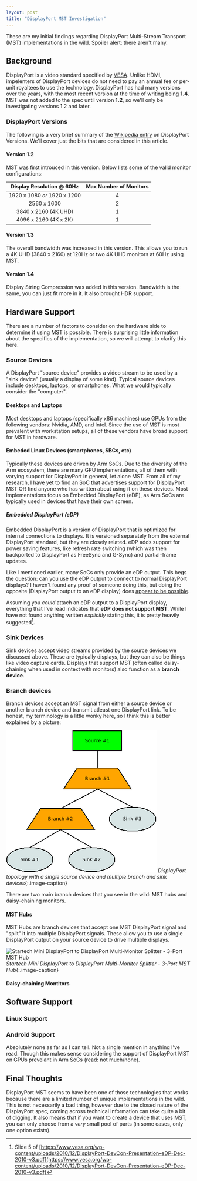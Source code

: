```yaml
---
layout: post
title: "DisplayPort MST Investigation"
---
```


These are my initial findings regarding DisplayPort Multi-Stream Transport (MST) implementations in the wild. Spoiler alert: there aren't many.


## Background

DisplayPort is a video standard specified by [VESA](https://www.vesa.org/displayport-developer/about-displayport/). Unlike HDMI, impelenters of DisplayPort devices do not need to pay an annual fee or per-unit royaltees to use the technology. DisplayPort has had many versions over the years, with the most recent version at the time of writing being **1.4**. MST was not added to the spec until version **1.2**, so we'll only be investigating versions 1.2 and later.

### DisplayPort Versions

The following is a very brief summary of the [Wikipedia entry](https://en.wikipedia.org/wiki/DisplayPort#Versions) on DisplayPort Versions. We'll cover just the bits that are considered in this article.

#### Version 1.2

MST was first introuced in this version. Below lists some of the valid monitor configurations:

| Display Resolution @ 60Hz | Max Number of Monitors |
|:-------------:|:-------------:|
| 1920 x 1080 *or* 1920 x 1200 | 4 |
| 2560 x 1600 | 2 |
| 3840 x 2160 (4K UHD) | 1 |
| 4096 x 2160  (4K x 2K) | 1 |

#### Version 1.3

The overall bandwidth was increased in this version. This allows you to run a 4K UHD (3840 x 2160) at 120Hz or two 4K UHD monitors at 60Hz using MST.

#### Version 1.4

Display String Compression was added in this version. Bandwidth is the same, you can just fit more in it. It also brought HDR support.



## Hardware Support

There are a number of factors to consider on the hardware side to determine if using MST is possible. There is surprising little information about the specifics of the implementation, so we will attempt to clarify this here.

### Source Devices

A DisplayPort "source device" provides a video stream to be used by a "sink device" (usually a display of some kind). Typical source devices include desktops, laptops, or smartphones. What we would typically consider the "computer".

#### Desktops and Laptops

Most desktops and laptops (specifically x86 machines) use GPUs from the following vendors: Nvidia, AMD, and Intel. Since the use of MST is most prevalent with workstation setups, all of these vendors have broad support for MST in hardware.

#### Embeded Linux Devices (smartphones, SBCs, etc)

Typically these devices are driven by Arm SoCs. Due to the diversity of the Arm ecosystem, there are many GPU implementations, all of them with varying support for DisplayPort in general, let alone MST. From all of my research, I have yet to find an SoC that advertises support for DisplayPort MST OR find anyone who has written about using it on these devices. Most implementations focus on Embedded DisplayPort (eDP), as Arm SoCs are typically used in devices that have their own screen.

##### Embedded DisplayPort (eDP)

Embedded DisplayPort is a version of DisplayPort that is optimized for internal connections to displays. It is versioned separately from the external DisplayPort standard, but they are closely related. eDP adds support for power saving features, like refresh rate switching (which was then backported to DisplayPort as FreeSync and G-Sync) and partial-frame updates.

Like I mentioned earlier, many SoCs only provide an eDP output. This begs the question: can you use the eDP output to connect to normal DisplayPort displays? I haven't found any proof of someone doing this, but doing the opposite (DisplayPort output to an eDP display) does [appear to be possible](http://emerythacks.blogspot.com/2013/04/connecting-ipad-retina-lcd-to-pc.html).

Assuming you *could* attach an eDP output to a DisplayPort display, everything that I've read indicates that **eDP does not support MST**. While I have not found anything written *explicitly* stating this, it is pretty heavily suggested[^edp_pres].

### Sink Devices

Sink devices accept video streams provided by the source devices we discussed above. These are typically displays, but they can also be things like video capture cards. Displays that support MST (often called daisy-chaining when used in context with monitors) also function as a **branch device**.

### Branch devices

Branch devices accept an MST signal from either a source device or another branch device and transmit atleast one DisplayPort link. To be honest, my terminology is a little wonky here, so I think this is better explained by a picture:

![DisplayPort MST: source, sink, and branch devices](/assets/displayport_mst.png "DisplayPort MST: source, sink, and branch devices")
_DisplayPort topology with a single source device and multiple branch and sink devices_{:.image-caption}

There are two main branch devices that you see in the wild: MST hubs and daisy-chaining monitors.

#### MST Hubs

MST Hubs are branch devices that accept one MST DisplayPort signal and "split" it into multiple DisplayPort signals. These allow you to use a single DisplayPort output on your source device to drive multiple displays.

![Startech Mini DisplayPort to DisplayPort Multi-Monitor Splitter - 3-Port MST Hub](https://sgcdn.startech.com/005329/media/products/gallery_large/MSTMDP123DP.main.jpg "Startech Mini DisplayPort to DisplayPort Multi-Monitor Splitter - 3-Port MST Hub")
_Startech Mini DisplayPort to DisplayPort Multi-Monitor Splitter - 3-Port MST Hub_{:.image-caption}

#### Daisy-chaining Montitors

## Software Support

### Linux Support

### Android Support

Absolutely none as far as I can tell. Not a single mention in anything I've read. Though this makes sense considering the support of DisplayPort MST on GPUs prevelant in Arm SoCs (read: not much/none).

## Final Thoughts

DisplayPort MST seems to have been one of those technologies that works because there are a limited number of unique implementations in the wild. This is not necessarily a bad thing, however due to the closed nature of the DisplayPort spec, coming across technical information can take quite a bit of digging. It also means that if you want to create a device that uses MST, you can only choose from a *very* small pool of parts (in some cases, only one option exists).

[^edp_pres]: Slide 5 of [https://www.vesa.org/wp-content/uploads/2010/12/DisplayPort-DevCon-Presentation-eDP-Dec-2010-v3.pdf](https://www.vesa.org/wp-content/uploads/2010/12/DisplayPort-DevCon-Presentation-eDP-Dec-2010-v3.pdf)
